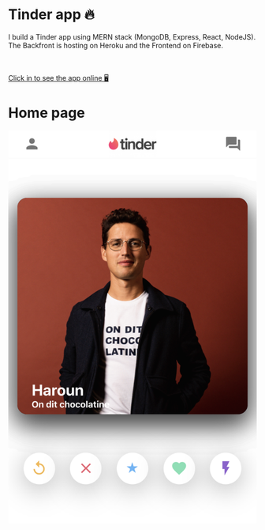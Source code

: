 




<h1> Tinder app 🔥 </h1>
<p>I build a Tinder app using MERN stack (MongoDB, Express, React, NodeJS).<br>
The Backfront is hosting on Heroku and the Frontend on Firebase.</p>
<br>
<br>
<a href="https://tinder-558b2.web.app/">Click in to see the app online 🖥️</a>


<br>

<h1>Home page </h1>
<img src="tinder/src/home.png" alt="home">
